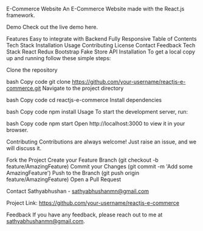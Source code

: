 E-Commerce Website
An E-Commerce Website made with the React.js framework.

Demo
Check out the live demo here.

Features
Easy to integrate with Backend
Fully Responsive
Table of Contents
Tech Stack
Installation
Usage
Contributing
License
Contact
Feedback
Tech Stack
React
Redux
Bootstrap
Fake Store API
Installation
To get a local copy up and running follow these simple steps:

Clone the repository

bash
Copy code
git clone https://github.com/your-username/reactjs-e-commerce.git
Navigate to the project directory

bash
Copy code
cd reactjs-e-commerce
Install dependencies

bash
Copy code
npm install
Usage
To start the development server, run:

bash
Copy code
npm start
Open http://localhost:3000 to view it in your browser.

Contributing
Contributions are always welcome! Just raise an issue, and we will discuss it.

Fork the Project
Create your Feature Branch (git checkout -b feature/AmazingFeature)
Commit your Changes (git commit -m 'Add some AmazingFeature')
Push to the Branch (git push origin feature/AmazingFeature)
Open a Pull Request

Contact
Sathyabhushan - sathyabhushanmn@gmail.com

Project Link: https://github.com/your-username/reactjs-e-commerce

Feedback
If you have any feedback, please reach out to me at sathyabhushanmn@gmail.com.
